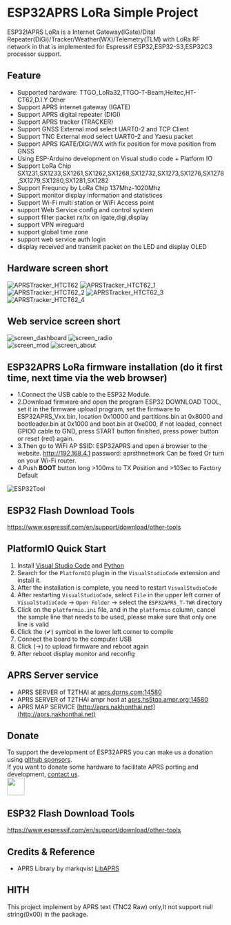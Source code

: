 # ESP32APRS LoRa Simple Project

ESP32IAPRS LoRa is a Internet Gateway(IGate)/Dital Repeater(DiGi)/Tracker/Weather(WX)/Telemetry(TLM) with LoRa RF network in that is implemented for Espressif ESP32,ESP32-S3,ESP32C3 processor support.
 

## Feature

* Supported hardware: TTGO_LoRa32,TTGO-T-Beam,Heltec,HT-CT62,D.I.Y Other
* Support APRS internet gateway (IGATE)
* Support APRS digital repeater (DIGI)
* Support APRS tracker (TRACKER)
* Support GNSS External mod select UART0-2 and TCP Client
* Support TNC External mod select UART0-2 and Yaesu packet
* Support APRS IGATE/DIGI/WX with fix position for move position from GNSS
* Using ESP-Arduino development on Visual studio code + Platform IO
* Support LoRa Chip SX1231,SX1233,SX1261,SX1262,SX1268,SX12732,SX1273,SX1276,SX1278,SX1279,SX1280,SX1281,SX1282
* Support Frequncy by LoRa Chip 137Mhz-1020Mhz
* Support monitor display information and statistices
* Support Wi-Fi multi station or WiFi Access point
* support Web Service config and control system
* support filter packet rx/tx on igate,digi,display
* support VPN wireguard
* support global time zone
* support web service auth login
* display received and transmit packet on the LED and display OLED

## Hardware screen short
![APRSTracker_HTCT62](image/ARPSLoRaTracker.jpg) ![APRSTracker_HTCT62_1](image/ARPSLoRaTracker2.jpg) ![APRSTracker_HTCT62_2](image/ARPSLoRaTracker3.jpg)
![APRSTracker_HTCT62_3](image/ARPSLoRaTracker_4.jpg) ![APRSTracker_HTCT62_4](image/ARPSLoRaTracker5.jpg)

## Web service screen short
![screen_dashboard](image/ESP32APRS_Screen_Dashboard.png) ![screen_radio](image/ESP32APRS_Screen_Radio.png) \
![screen_mod](image/ESP32APRS_Screen_Mod.png) ![screen_about](image/ESP32APRS_Screen_About.png)

## ESP32APRS LoRa firmware installation (do it first time, next time via the web browser)
- 1.Connect the USB cable to the ESP32 Module.
- 2.Download firmware and open the program ESP32 DOWNLOAD TOOL, set it in the firmware upload program, set the firmware to ESP32APRS_Vxx.bin, location 0x10000 and partitions.bin at 0x8000 and bootloader.bin at 0x1000 and boot.bin at 0xe000, if not loaded, connect GPIO0 cable to GND, press START button finished, press power button or reset (red) again.
- 3.Then go to WiFi AP SSID: ESP32APRS and open a browser to the website. http://192.168.4.1 password: aprsthnetwork Can be fixed Or turn on your Wi-Fi router.
- 4.Push **BOOT** button long >100ms to TX Position and >10Sec to Factory Default

![ESP32Tool](image/ESP32Tool.png)

## ESP32 Flash Download Tools
https://www.espressif.com/en/support/download/other-tools


## PlatformIO Quick Start

1. Install [Visual Studio Code](https://code.visualstudio.com/) and [Python](https://www.python.org/)
2. Search for the `PlatformIO` plugin in the `VisualStudioCode` extension and install it.
3. After the installation is complete, you need to restart `VisualStudioCode`
4. After restarting `VisualStudioCode`, select `File` in the upper left corner of `VisualStudioCode` -> `Open Folder` -> select the `ESP32APRS_T-TWR` directory
5. Click on the `platformio.ini` file, and in the `platformio` column, cancel the sample line that needs to be used, please make sure that only one line is valid
6. Click the (✔) symbol in the lower left corner to compile
7. Connect the board to the computer USB
8. Click (→) to upload firmware and reboot again
9. After reboot display monitor and reconfig

## APRS Server service

- APRS SERVER of T2THAI at [aprs.dprns.com:14580](http://aprs.dprns.com:14501)
- APRS SERVER of T2THAI ampr host at [aprs.hs5tqa.ampr.org:14580](http://aprs.hs5tqa.ampr.org:14501)
- APRS MAP SERVICE [http://aprs.nakhonthai.net](http://aprs.nakhonthai.net)

## Donate

To support the development of ESP32APRS you can make us a donation using [github sponsors](https://github.com/sponsors/nakhonthai). \
If you want to donate some hardware to facilitate APRS porting and development, [contact us](https://www.facebook.com/atten). \
<a href="https://www.paypal.me/hs5tqa"><img src="blue.svg" height="40"></a> 

## ESP32 Flash Download Tools
https://www.espressif.com/en/support/download/other-tools

## Credits & Reference

- APRS Library by markqvist [LibAPRS](https://github.com/markqvist/LibAPRS)

## HITH
This project implement by APRS text (TNC2 Raw) only,It not support null string(0x00) in the package.
